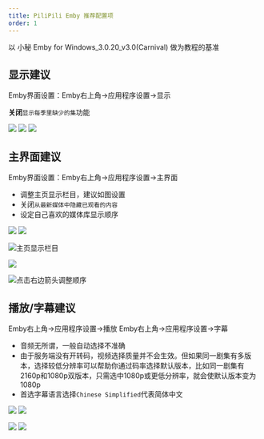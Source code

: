 ```yaml
---
title: PiliPili Emby 推荐配置项
order: 1
---
```

以 小秘 Emby for Windows_3.0.20_v3.0(Carnival) 做为教程的基准
## 显示建议
Emby界面设置：Emby右上角→应用程序设置→显示

**关闭**`显示每季里缺少的集`功能

![](https://img.155155155.xyz/i/2024/02/1708094048.webp)
![](https://img.155155155.xyz/i/2024/02/1708094086.webp)
![](https://img.155155155.xyz/i/2024/02/1708094269.webp)



## 主界面建议
Emby界面设置：Emby右上角→应用程序设置→主界面

- 调整主页显示栏目，建议如图设置
- 关闭`从最新媒体中隐藏已观看的内容`
- 设定自己喜欢的媒体库显示顺序



![](https://img.155155155.xyz/i/2024/02/1708094048.webp)
![](https://img.155155155.xyz/i/2024/02/1708094593.webp)

![主页显示栏目](https://img.155155155.xyz/i/2024/02/1708178525.webp)

![](https://img.155155155.xyz/i/2024/02/1708178462.webp)

![点击右边箭头调整顺序](https://img.155155155.xyz/i/2024/02/1708094614.webp)



## 播放/字幕建议

Emby右上角→应用程序设置→播放
Emby右上角→应用程序设置→字幕
- 音频无所谓，一般自动选择不准确
- 由于服务端没有开转码，视频选择质量并不会生效。但如果同一剧集有多版本，选择较低分辨率可以帮助你通过码率选择默认版本，比如同一剧集有2160p和1080p双版本，只需选中1080p或更低分辨率，就会使默认版本变为1080p
- 首选字幕语言选择`Chinese Simplified`代表简体中文

![](https://img.155155155.xyz/i/2024/02/1708094048.webp)
![](https://img.155155155.xyz/i/2024/02/1708096259.webp)

![](https://img.155155155.xyz/i/2024/02/1708096145.webp)
![](https://img.155155155.xyz/i/2024/02/1708096279.webp)


